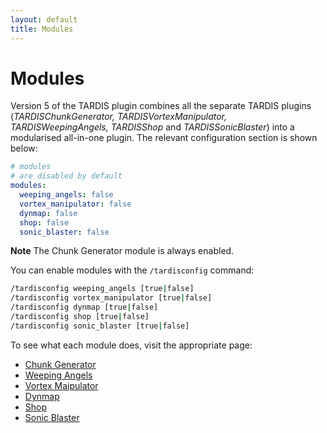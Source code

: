 ```yaml
---
layout: default
title: Modules
---
```


# Modules

Version 5 of the TARDIS plugin combines all the separate TARDIS plugins (_TARDISChunkGenerator, TARDISVortexManipulator,
TARDISWeepingAngels, TARDISShop_ and _TARDISSonicBlaster_) into a modularised all-in-one plugin. The relevant
configuration section is shown below:

```yaml
# modules
# are disabled by default
modules:
  weeping_angels: false
  vortex_manipulator: false
  dynmap: false
  shop: false
  sonic_blaster: false
```

__Note__ The Chunk Generator module is always enabled.

You can enable modules with the `/tardisconfig` command:

```bash
/tardisconfig weeping_angels [true|false]
/tardisconfig vortex_manipulator [true|false]
/tardisconfig dynmap [true|false]
/tardisconfig shop [true|false]
/tardisconfig sonic_blaster [true|false]
```

To see what each module does, visit the appropriate page:

- [Chunk Generator](generators)
- [Weeping Angels](weeping-angels)
- [Vortex Maipulator](vortex-manipulator)
- [Dynmap](dynmap-tardis)
- [Shop](tardis-shop)
- [Sonic Blaster](sonic-blaster)
